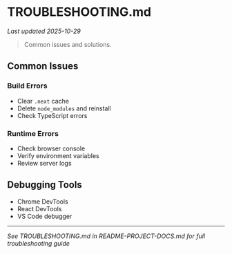 # TROUBLESHOOTING.md
*Last updated 2025-10-29*

> Common issues and solutions.

## Common Issues

### Build Errors
- Clear `.next` cache
- Delete `node_modules` and reinstall
- Check TypeScript errors

### Runtime Errors
- Check browser console
- Verify environment variables
- Review server logs

## Debugging Tools

- Chrome DevTools
- React DevTools
- VS Code debugger

---

*See TROUBLESHOOTING.md in README-PROJECT-DOCS.md for full troubleshooting guide*
